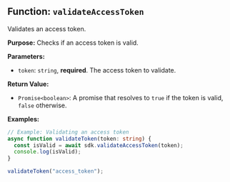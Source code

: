 ## Function: `validateAccessToken`

Validates an access token.

**Purpose:**
Checks if an access token is valid.

**Parameters:**

* `token`: `string`, **required**. The access token to validate.

**Return Value:**

* `Promise<boolean>`: A promise that resolves to `true` if the token is valid, `false` otherwise.

**Examples:**

```typescript
// Example: Validating an access token
async function validateToken(token: string) {
  const isValid = await sdk.validateAccessToken(token);
  console.log(isValid);
}

validateToken("access_token");
```